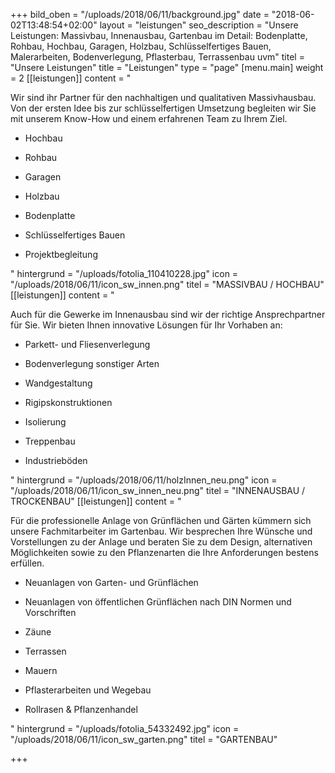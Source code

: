 +++
bild_oben = "/uploads/2018/06/11/background.jpg"
date = "2018-06-02T13:48:54+02:00"
layout = "leistungen"
seo_description = "Unsere Leistungen: Massivbau, Innenausbau, Gartenbau im Detail: Bodenplatte, Rohbau, Hochbau, Garagen, Holzbau, Schlüsselfertiges Bauen, Malerarbeiten, Bodenverlegung, Pflasterbau, Terrassenbau uvm"
titel = "Unsere Leistungen"
title = "Leistungen"
type = "page"
[menu.main]
weight = 2
[[leistungen]]
content = "<p>Wir sind ihr Partner für den nachhaltigen und qualitativen Massivhausbau. Von der ersten Idee bis zur schlüsselfertigen Umsetzung begleiten wir Sie mit unserem Know-How und einem erfahrenen Team zu Ihrem Ziel.</p><ul><li><p>Hochbau </p></li><li><p>Rohbau</p></li><li><p>Garagen</p></li><li><p>Holzbau</p></li><li><p>Bodenplatte</p></li><li><p>Schlüsselfertiges Bauen</p></li><li><p>Projektbegleitung</p></li></ul>"
hintergrund = "/uploads/fotolia_110410228.jpg"
icon = "/uploads/2018/06/11/icon_sw_innen.png"
titel = "MASSIVBAU / HOCHBAU"
[[leistungen]]
content = "<p>Auch für die Gewerke im Innenausbau sind wir der richtige Ansprechpartner für Sie. Wir bieten Ihnen innovative Lösungen für Ihr Vorhaben an:</p><ul><li><p>Parkett- und Fliesenverlegung</p></li><li><p>Bodenverlegung sonstiger Arten</p></li><li><p>Wandgestaltung</p></li><li><p>Rigipskonstruktionen</p></li><li><p>Isolierung</p></li><li><p>Treppenbau</p></li><li><p>Industrieböden</p></li></ul>"
hintergrund = "/uploads/2018/06/11/holzInnen_neu.png"
icon = "/uploads/2018/06/11/icon_sw_innen_neu.png"
titel = "INNENAUSBAU / TROCKENBAU"
[[leistungen]]
content = "<p>Für die professionelle Anlage von Grünflächen und Gärten kümmern sich unsere Fachmitarbeiter im Gartenbau. Wir besprechen Ihre Wünsche und Vorstellungen zu der Anlage und beraten Sie zu dem Design, alternativen Möglichkeiten sowie zu den Pflanzenarten die Ihre Anforderungen bestens erfüllen.</p><ul><li><p>Neuanlagen von Garten- und Grünflächen</p></li><li><p>Neuanlagen von öffentlichen Grünflächen nach DIN Normen und Vorschriften</p></li><li><p>Zäune</p></li><li><p>Terrassen</p></li><li><p>Mauern</p></li><li><p>Pflasterarbeiten und Wegebau</p></li><li><p>Rollrasen &amp; Pflanzenhandel</p></li></ul>"
hintergrund = "/uploads/fotolia_54332492.jpg"
icon = "/uploads/2018/06/11/icon_sw_garten.png"
titel = "GARTENBAU"

+++
